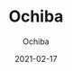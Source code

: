 ---
designer: "Endless Knot"
description: "Color%20Name%3A%20Carmine%0AMaterial%3A%20Wool/Silk%0APile%3A%20CutStyle%3A%20Abstract"
image_primary: "img/Ochiba-600x769.jpg"
manufacturer: "Endless Knot"
href: "https://endlessknotrugs.com/product/ochiba-carmine/"
subtitle: "Ochiba"
tags: 
  - "carmine"
  - "wool/silk"
  - "cut"
  - "abstract"
  - "Endless Knot"
  - "Hand-Knotted Rugs"
title: "Ochiba"
category: "hand-knotted-rugs"
slug: "/manufacturers/endless-knot/hand-knotted-rugs/endless-knot-ochiba"
date: "2021-02-17"
---